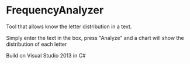 FrequencyAnalyzer
=================

Tool that allows know the letter distribution in a text.

Simply enter the text in the box, press "Analyze" and a 
chart will show the distribution of each letter

Build on Visual Studio 2013 in C#

